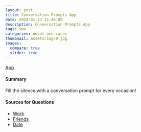 ```yaml
---
layout: post
title: Conversation Prompts App
date: 2024-01-27 11:46:00
description: Conversation Prompts App
tags: swe
categories: novel-use-cases
thumbnail: assets/img/9.jpg
images:
  compare: true
  slider: true
---
```



[App](https://ncdejito.github.io/conversation-prompts/)

#### Summary

Fill the silence with a conversation prompt for every occasion!

#### Sources for Questions

* [Work](https://www.themuse.com/advice/48-questions-thatll-make-awkward-small-talk-so-much-easier)
* [Friends](https://www.reddit.com/r/socialskills/comments/9m3q82/anyone_who_needs_conversation_starters_this/)
* [Date](https://www.elitedaily.com/dating/questions-to-ask-on-bumble)
